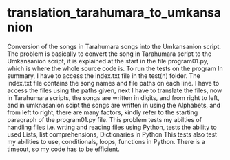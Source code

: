# translation_tarahumara_to_umkansanion
Conversion of the songs in Tarahumara songs into the Umkansanion script. 
The problem is basically to convert the song in Tarahumara script to the Umkansanion script, it is explained at the start in the file program01.py, which is where the whole source code is. To run the tests on the program 
In summary, I have to access the index.txt file in the test(n) folder. The index.txt file contains the song names and file paths on each line. 
I have to access the files using the paths given, next I have to translate the files, now in Tarahumara scripts, the songs are written in digits, and from right to left, and in umknasanion scipt the songs are written in using the Alphabets, and from left to right, there are many factors, kindly refer to the starting paragraph of the program01.py file. 
This problem tests my abilties of handling files i.e. wrting and reading files using Python, tests the ability to used Lists, list comprehensions, Dictionaries in Python 
This tests also test my abilities to use, conditionals, loops, functions in Python.
There is a timeout, so my code has to be efficient. 


